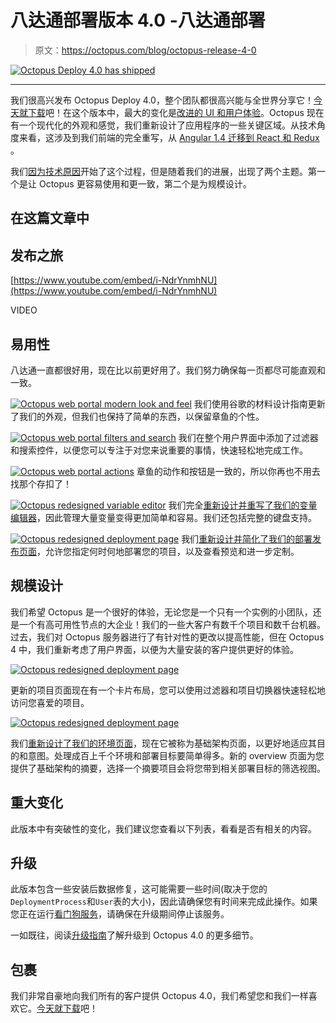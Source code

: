 # 八达通部署版本 4.0 -八达通部署

> 原文：<https://octopus.com/blog/octopus-release-4-0>

[![Octopus Deploy 4.0 has shipped](img/c18591a57e16ff906677c4ef41c6df54.png)](#)

* * *

我们很高兴发布 Octopus Deploy 4.0，整个团队都很高兴能与全世界分享它！[今天就下载](https://octopus.com/downloads)吧！在这个版本中，最大的变化是[改进的 UI 和用户体验](/blog/octopus-v4-uxui)。Octopus 现在有一个现代化的外观和感觉，我们重新设计了应用程序的一些关键区域。从技术角度来看，这涉及到我们前端的完全重写，从 [Angular 1.4 迁移到 React 和 Redux](/blog/octopus-v4-angular-to-react) 。

我们[因为技术原因](/blog/octopus-v4-history)开始了这个过程，但是随着我们的进展，出现了两个主题。第一个是让 Octopus 更容易使用和更一致，第二个是为规模设计。

## 在这篇文章中

## 发布之旅

[https://www.youtube.com/embed/i-NdrYnmhNU](https://www.youtube.com/embed/i-NdrYnmhNU)

VIDEO

## 易用性

八达通一直都很好用，现在比以前更好用了。我们努力确保每一页都尽可能直观和一致。

[![Octopus web portal modern look and feel](img/ac5e6142c440ee57ac734cbb343981ab.png)](#) 
我们使用谷歌的材料设计指南更新了我们的外观，但我们也保持了简单的东西，以保留章鱼的个性。

[![Octopus web portal filters and search](img/6267b41b32f64f59946500cf0171b3f9.png)](#) 
我们在整个用户界面中添加了过滤器和搜索控件，以便您可以专注于对您来说重要的事情，快速轻松地完成工作。

[![Octopus web portal actions](img/66b2532d1157c36b8ce5b20be274f173.png)](#) 
章鱼的动作和按钮是一致的，所以你再也不用去找那个存扣了！

[![Octopus redesigned variable editor](img/d791b40ea5fdaccfc76591a773d8cb9d.png)](#) 
我们完全[重新设计并重写了我们的变量编辑器](/blog/octopus-v4-variable-editor)，因此管理大量变量变得更加简单和容易。我们还包括完整的键盘支持。

[![Octopus redesigned deployment page](img/89d014fe300cc5887497ecfd9d93a48f.png)](#) 
我们[重新设计并简化了我们的部署发布页面](/blog/octopus-v4-create-deployments)，允许您指定何时何地部署您的项目，以及查看预览和进一步定制。

## 规模设计

我们希望 Octopus 是一个很好的体验，无论您是一个只有一个实例的小团队，还是一个有高可用性节点的大企业！我们的一些大客户有数千个项目和数千台机器。过去，我们对 Octopus 服务器进行了有针对性的更改以提高性能，但在 Octopus 4 中，我们重新考虑了用户界面，以便为大量安装的客户提供更好的体验。

[![Octopus redesigned deployment page](img/19dd2f42ea7b47c1faacaa460ad5d3e5.png)](#)

更新的项目页面现在有一个卡片布局，您可以使用过滤器和项目切换器快速轻松地访问您喜爱的项目。

[![Octopus redesigned deployment page](img/39b7947ccdf790c740bce036210bf688.png)](#)

我们[重新设计了我们的环境页面](/blog/octopus-v4-infrastructure)，现在它被称为基础架构页面，以更好地适应其目的和意图。处理成百上千个环境和部署目标要简单得多。新的 overview 页面为您提供了基础架构的摘要，选择一个摘要项目会将您带到相关部署目标的筛选视图。

## 重大变化

此版本中有突破性的变化，我们建议您查看以下列表，看看是否有相关的内容。

## 升级

此版本包含一些安装后数据修复，这可能需要一些时间(取决于您的`DeploymentProcess`和`User`表的大小)，因此请确保您有时间来完成此操作。如果您正在运行[看门狗服务](https://octopus.com/docs/administration/service-watchdog)，请确保在升级期间停止该服务。

一如既往，阅读[升级指南](https://octopus.com/docs/administration/upgrading)了解升级到 Octopus 4.0 的更多细节。

## 包裹

我们非常自豪地向我们所有的客户提供 Octopus 4.0，我们希望您和我们一样喜欢它。[今天就下载](https://octopus.com/downloads)吧！